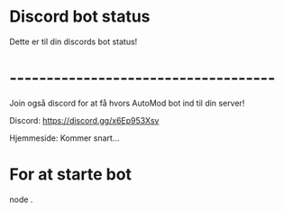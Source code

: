 # Discord bot status


Dette er til din discords bot status!


# ------------------------------------

Join også discord for at få hvors AutoMod bot ind til din server!

Discord: https://discord.gg/x6Ep953Xsv


Hjemmeside: Kommer snart...
 


# For at starte bot

</div>node .<div>
